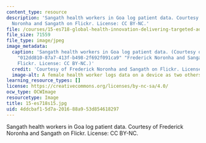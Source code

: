 ```yaml
---
content_type: resource
description: 'Sangath health workers in Goa log patient data. Courtesy of Frederick
  Noronha and Sangath on Flickr. License: CC BY-NC.'
file: /courses/15-es718-global-health-innovation-delivering-targeted-advice-to-an-organization-in-the-field-spring-2015/4ddcbaf15d7a201688a953d854618297_15-es718s15.jpg
file_size: 71559
file_type: image/jpeg
image_metadata:
  caption: 'Sangath health workers in Goa log patient data. (Courtesy of {{% resource_link
    "012dd810-87a7-413f-b498-2f692f091ca9" "Frederick Noronha and Sangath" %}} on
    Flickr. License: CC BY-NC.)'
  credit: 'Courtesy of Frederick Noronha and Sangath on Flickr. License: CC BY-NC.'
  image-alt: A female health worker logs data on a device as two others look on.
learning_resource_types: []
license: https://creativecommons.org/licenses/by-nc-sa/4.0/
ocw_type: OCWImage
resourcetype: Image
title: 15-es718s15.jpg
uid: 4ddcbaf1-5d7a-2016-88a9-53d854618297
---
```

Sangath health workers in Goa log patient data. Courtesy of Frederick Noronha and Sangath on Flickr. License: CC BY-NC.